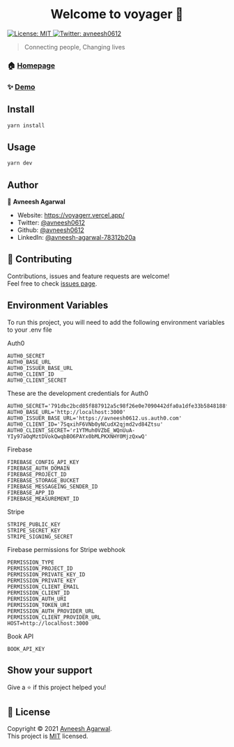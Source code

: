 <h1 align="center">Welcome to voyager 👋</h1>
<p>
  <a href="https://github.com/avneesh0612/voyager/blob/main/LICENSE" target="_blank">
    <img alt="License: MIT" src="https://img.shields.io/badge/License-MIT-yellow.svg" />
  </a>
  <a href="https://twitter.com/avneesh0612" target="_blank">
    <img alt="Twitter: avneesh0612" src="https://img.shields.io/twitter/follow/avneesh0612.svg?style=social" />
  </a>
</p>

> Connecting people, Changing lives

### 🏠 [Homepage](https://voyagerr.vercel.app/)

### ✨ [Demo](https://voyagerr.vercel.app/)

## Install

```sh
yarn install
```

## Usage

```sh
yarn dev
```

## Author

👤 **Avneesh Agarwal**

- Website: https://voyagerr.vercel.app/
- Twitter: [@avneesh0612](https://twitter.com/avneesh0612)
- Github: [@avneesh0612](https://github.com/avneesh0612)
- LinkedIn: [@avneesh-agarwal-78312b20a](https://linkedin.com/in/avneesh-agarwal-78312b20a)

## 🤝 Contributing

Contributions, issues and feature requests are welcome!<br />Feel free to check [issues page](https://github.com/avneesh0612/voyager/issues).

## Environment Variables

To run this project, you will need to add the following environment variables to your .env file

Auth0

```
AUTH0_SECRET
AUTH0_BASE_URL
AUTH0_ISSUER_BASE_URL
AUTH0_CLIENT_ID
AUTH0_CLIENT_SECRET
```

These are the development credentials for Auth0

```
AUTH0_SECRET='791dbc2bcd85f887912a5c98f26e0e7090442dfa0a1dfe33b5848188fa3839b4'
AUTH0_BASE_URL='http://localhost:3000'
AUTH0_ISSUER_BASE_URL='https://avneesh0612.us.auth0.com'
AUTH0_CLIENT_ID='7SqxihF6VNb0yNCudX2qjmd2vd84Ztsu'
AUTH0_CLIENT_SECRET='r1YTMuh0VZbE_WQnUuA-YIy97aOqMztDVokQwqbBO6PAYx0bMLPKXNHY0MjzQxwQ'
```

Firebase

```
FIREBASE_CONFIG_API_KEY
FIREBASE_AUTH_DOMAIN
FIREBASE_PROJECT_ID
FIREBASE_STORAGE_BUCKET
FIREBASE_MESSAGEING_SENDER_ID
FIREBASE_APP_ID
FIREBASE_MEASUREMENT_ID
```

Stripe

```
STRIPE_PUBLIC_KEY
STRIPE_SECRET_KEY
STRIPE_SIGNING_SECRET
```

Firebase permissions for Stripe webhook

```
PERMISSION_TYPE
PERMISSION_PROJECT_ID
PERMISSION_PRIVATE_KEY_ID
PERMISSION_PRIVATE_KEY
PERMISSION_CLIENT_EMAIL
PERMISSION_CLIENT_ID
PERMISSION_AUTH_URI
PERMISSION_TOKEN_URI
PERMISSION_AUTH_PROVIDER_URL
PERMISSION_CLIENT_PROVIDER_URL
HOST=http://localhost:3000
```

Book API

```
BOOK_API_KEY
```

## Show your support

Give a ⭐️ if this project helped you!

## 📝 License

Copyright © 2021 [Avneesh Agarwal](https://github.com/avneesh0612).<br />
This project is [MIT](https://github.com/avneesh0612/voyager/blob/main/LICENSE) licensed.
